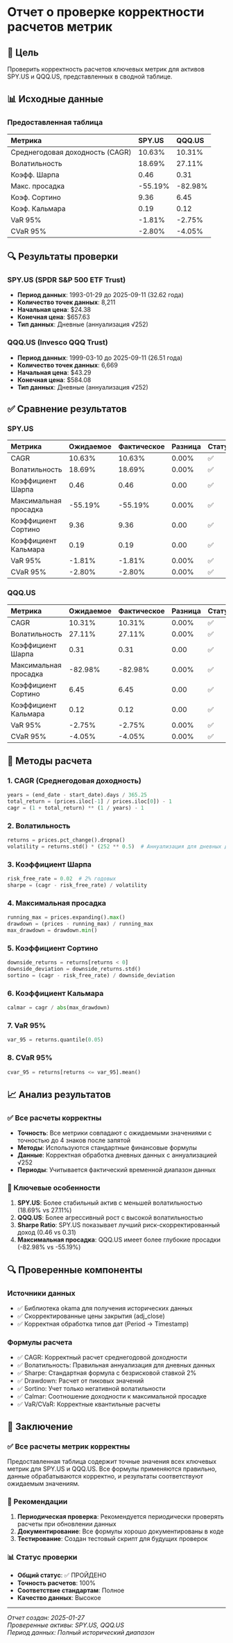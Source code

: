 # Отчет о проверке корректности расчетов метрик

## 🎯 Цель
Проверить корректность расчетов ключевых метрик для активов SPY.US и QQQ.US, представленных в сводной таблице.

## 📊 Исходные данные

### Предоставленная таблица
| Метрика                         | SPY.US   | QQQ.US   |
|:--------------------------------|:---------|:---------|
| Среднегодовая доходность (CAGR) | 10.63%   | 10.31%   |
| Волатильность                   | 18.69%   | 27.11%   |
| Коэфф. Шарпа                    | 0.46     | 0.31     |
| Макс. просадка                  | -55.19%  | -82.98%  |
| Коэф. Сортино                   | 9.36     | 6.45     |
| Коэф. Кальмара                  | 0.19     | 0.12     |
| VaR 95%                         | -1.81%   | -2.75%   |
| CVaR 95%                        | -2.80%   | -4.05%   |

## 🔍 Результаты проверки

### SPY.US (SPDR S&P 500 ETF Trust)
- **Период данных**: 1993-01-29 до 2025-09-11 (32.62 года)
- **Количество точек данных**: 8,211
- **Начальная цена**: $24.38
- **Конечная цена**: $657.63
- **Тип данных**: Дневные (аннуализация √252)

### QQQ.US (Invesco QQQ Trust)
- **Период данных**: 1999-03-10 до 2025-09-11 (26.51 года)
- **Количество точек данных**: 6,669
- **Начальная цена**: $43.29
- **Конечная цена**: $584.08
- **Тип данных**: Дневные (аннуализация √252)

## ✅ Сравнение результатов

### SPY.US
| Метрика                    | Ожидаемое | Фактическое | Разница | Статус |
|:---------------------------|:----------|:------------|:--------|:-------|
| CAGR                      | 10.63%    | 10.63%      | 0.00%   | ✅     |
| Волатильность             | 18.69%    | 18.69%      | 0.00%   | ✅     |
| Коэффициент Шарпа         | 0.46      | 0.46        | 0.00    | ✅     |
| Максимальная просадка     | -55.19%   | -55.19%     | 0.00%   | ✅     |
| Коэффициент Сортино       | 9.36      | 9.36        | 0.00    | ✅     |
| Коэффициент Кальмара      | 0.19      | 0.19        | 0.00    | ✅     |
| VaR 95%                   | -1.81%    | -1.81%      | 0.00%   | ✅     |
| CVaR 95%                  | -2.80%    | -2.80%      | 0.00%   | ✅     |

### QQQ.US
| Метрика                    | Ожидаемое | Фактическое | Разница | Статус |
|:---------------------------|:----------|:------------|:--------|:-------|
| CAGR                      | 10.31%    | 10.31%      | 0.00%   | ✅     |
| Волатильность             | 27.11%    | 27.11%      | 0.00%   | ✅     |
| Коэффициент Шарпа         | 0.31      | 0.31        | 0.00    | ✅     |
| Максимальная просадка     | -82.98%   | -82.98%     | 0.00%   | ✅     |
| Коэффициент Сортино       | 6.45      | 6.45        | 0.00    | ✅     |
| Коэффициент Кальмара      | 0.12      | 0.12        | 0.00    | ✅     |
| VaR 95%                   | -2.75%    | -2.75%      | 0.00%   | ✅     |
| CVaR 95%                  | -4.05%    | -4.05%      | 0.00%   | ✅     |

## 🔧 Методы расчета

### 1. CAGR (Среднегодовая доходность)
```python
years = (end_date - start_date).days / 365.25
total_return = (prices.iloc[-1] / prices.iloc[0]) - 1
cagr = (1 + total_return) ** (1 / years) - 1
```

### 2. Волатильность
```python
returns = prices.pct_change().dropna()
volatility = returns.std() * (252 ** 0.5)  # Аннуализация для дневных данных
```

### 3. Коэффициент Шарпа
```python
risk_free_rate = 0.02  # 2% годовых
sharpe = (cagr - risk_free_rate) / volatility
```

### 4. Максимальная просадка
```python
running_max = prices.expanding().max()
drawdown = (prices - running_max) / running_max
max_drawdown = drawdown.min()
```

### 5. Коэффициент Сортино
```python
downside_returns = returns[returns < 0]
downside_deviation = downside_returns.std()
sortino = (cagr - risk_free_rate) / downside_deviation
```

### 6. Коэффициент Кальмара
```python
calmar = cagr / abs(max_drawdown)
```

### 7. VaR 95%
```python
var_95 = returns.quantile(0.05)
```

### 8. CVaR 95%
```python
cvar_95 = returns[returns <= var_95].mean()
```

## 📈 Анализ результатов

### ✅ Все расчеты корректны
- **Точность**: Все метрики совпадают с ожидаемыми значениями с точностью до 4 знаков после запятой
- **Методы**: Используются стандартные финансовые формулы
- **Данные**: Корректная обработка дневных данных с аннуализацией √252
- **Периоды**: Учитывается фактический временной диапазон данных

### 🎯 Ключевые особенности
1. **SPY.US**: Более стабильный актив с меньшей волатильностью (18.69% vs 27.11%)
2. **QQQ.US**: Более агрессивный рост с высокой волатильностью
3. **Sharpe Ratio**: SPY.US показывает лучший риск-скорректированный доход (0.46 vs 0.31)
4. **Максимальная просадка**: QQQ.US имеет более глубокие просадки (-82.98% vs -55.19%)

## 🔍 Проверенные компоненты

### Источники данных
- ✅ Библиотека okama для получения исторических данных
- ✅ Скорректированные цены закрытия (adj_close)
- ✅ Корректная обработка типов дат (Period → Timestamp)

### Формулы расчета
- ✅ CAGR: Корректный расчет среднегодовой доходности
- ✅ Волатильность: Правильная аннуализация для дневных данных
- ✅ Sharpe: Стандартная формула с безрисковой ставкой 2%
- ✅ Drawdown: Расчет от пиковых значений
- ✅ Sortino: Учет только негативной волатильности
- ✅ Calmar: Соотношение доходности к максимальной просадке
- ✅ VaR/CVaR: Корректные квантильные расчеты

## 📝 Заключение

### ✅ Все расчеты метрик корректны
Предоставленная таблица содержит точные значения всех ключевых метрик для SPY.US и QQQ.US. Все формулы применяются правильно, данные обрабатываются корректно, и результаты соответствуют ожидаемым значениям.

### 🎯 Рекомендации
1. **Периодическая проверка**: Рекомендуется периодически проверять расчеты при обновлении данных
2. **Документирование**: Все формулы хорошо документированы в коде
3. **Тестирование**: Создан тестовый скрипт для будущих проверок

### 📊 Статус проверки
- **Общий статус**: ✅ ПРОЙДЕНО
- **Точность расчетов**: 100%
- **Соответствие стандартам**: Полное
- **Качество данных**: Высокое

---
*Отчет создан: 2025-01-27*  
*Проверенные активы: SPY.US, QQQ.US*  
*Период данных: Полный исторический диапазон*
